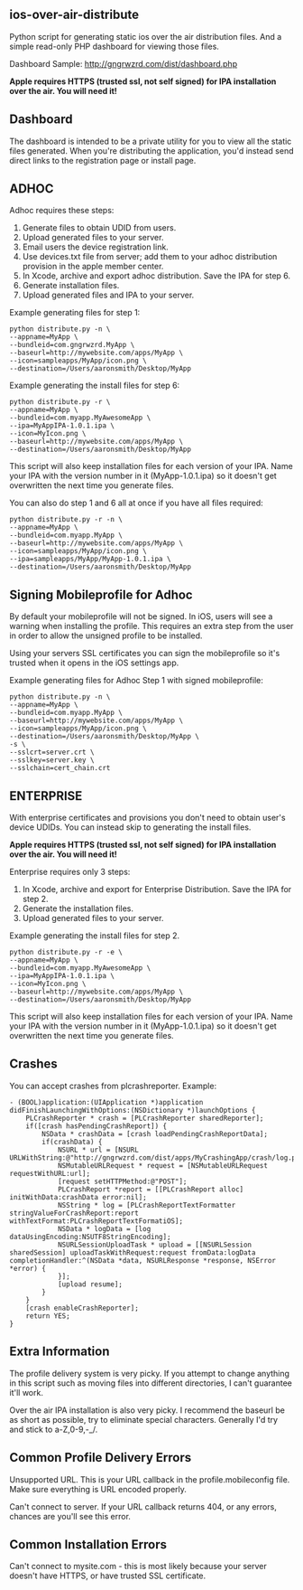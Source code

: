 ## ios-over-air-distribute ##

Python script for generating static ios over the air distribution files. And a simple read-only PHP dashboard for viewing those files.

Dashboard Sample:
http://gngrwzrd.com/dist/dashboard.php

**Apple requires HTTPS (trusted ssl, not self signed) for IPA installation over the air. You will need it!**

## Dashboard ##

The dashboard is intended to be a private utility for you to view all the static files generated. When you're distributing the application, you'd instead send direct links to the registration page or install page.

## ADHOC ##

Adhoc requires these steps:

1. Generate files to obtain UDID from users.
2. Upload generated files to your server.
3. Email users the device registration link.
4. Use devices.txt file from server; add them to your adhoc distribution provision in the apple member center.
5. In Xcode, archive and export adhoc distribution. Save the IPA for step 6.
6. Generate installation files.
7. Upload generated files and IPA to your server.

Example generating files for step 1:
	
	python distribute.py -n \
	--appname=MyApp \
	--bundleid=com.gngrwzrd.MyApp \
	--baseurl=http://mywebsite.com/apps/MyApp \
	--icon=sampleapps/MyApp/icon.png \
	--destination=/Users/aaronsmith/Desktop/MyApp

Example generating the install files for step 6:

	python distribute.py -r \
	--appname=MyApp \
	--bundleid=com.myapp.MyAwesomeApp \
	--ipa=MyAppIPA-1.0.1.ipa \
	--icon=MyIcon.png \
	--baseurl=http://mywebsite.com/apps/MyApp \
	--destination=/Users/aaronsmith/Desktop/MyApp

This script will also keep installation files for each version of your IPA. Name your IPA with the version number in it (MyApp-1.0.1.ipa) so it doesn't get overwritten the next time you generate files.

You can also do step 1 and 6 all at once if you have all files required:

	python distribute.py -r -n \
	--appname=MyApp \
	--bundleid=com.myapp.MyApp \
	--baseurl=http://mywebsite.com/apps/MyApp \
	--icon=sampleapps/MyApp/icon.png \
	--ipa=sampleapps/MyApp/MyApp-1.0.1.ipa \
	--destination=/Users/aaronsmith/Desktop/MyApp

## Signing Mobileprofile for Adhoc ##

By default your mobileprofile will not be signed. In iOS, users will see a warning when installing the profile. This requires an extra step from the user in order to allow the unsigned profile to be installed.

Using your servers SSL certificates you can sign the mobileprofile so it's trusted when it opens in the iOS settings app.

Example generating files for Adhoc Step 1 with signed mobileprofile:

	python distribute.py -n \
	--appname=MyApp \
	--bundleid=com.myapp.MyApp \
	--baseurl=http://mywebsite.com/apps/MyApp \
	--icon=sampleapps/MyApp/icon.png \
	--destination=/Users/aaronsmith/Desktop/MyApp \
	-s \
	--sslcrt=server.crt \
	--sslkey=server.key \
	--sslchain=cert_chain.crt

## ENTERPRISE ##

With enterprise certificates and provisions you don't need to obtain user's device UDIDs. You can instead  skip to generating the install files.

**Apple requires HTTPS (trusted ssl, not self signed) for IPA installation over the air. You will need it!**

Enterprise requires only 3 steps:

1. In Xcode, archive and export for Enterprise Distribution. Save the IPA for step 2.
2. Generate the installation files.
3. Upload generated files to your server.

Example generating the install files for step 2.

	python distribute.py -r -e \
	--appname=MyApp \
	--bundleid=com.myapp.MyAwesomeApp \
	--ipa=MyAppIPA-1.0.1.ipa \
	--icon=MyIcon.png \
	--baseurl=http://mywebsite.com/apps/MyApp \
	--destination=/Users/aaronsmith/Desktop/MyApp

This script will also keep installation files for each version of your IPA. Name your IPA with the version number in it (MyApp-1.0.1.ipa) so it doesn't get overwritten the next time you generate files.

## Crashes ##

You can accept crashes from plcrashreporter. Example:

	- (BOOL)application:(UIApplication *)application didFinishLaunchingWithOptions:(NSDictionary *)launchOptions {
		PLCrashReporter * crash = [PLCrashReporter sharedReporter];
		if([crash hasPendingCrashReport]) {
			NSData * crashData = [crash loadPendingCrashReportData];
			if(crashData) {
				NSURL * url = [NSURL URLWithString:@"http://gngrwzrd.com/dist/apps/MyCrashingApp/crash/log.php"];
				NSMutableURLRequest * request = [NSMutableURLRequest requestWithURL:url];
				[request setHTTPMethod:@"POST"];
				PLCrashReport *report = [[PLCrashReport alloc] initWithData:crashData error:nil];
				NSString * log = [PLCrashReportTextFormatter stringValueForCrashReport:report withTextFormat:PLCrashReportTextFormatiOS];
				NSData * logData = [log dataUsingEncoding:NSUTF8StringEncoding];
				NSURLSessionUploadTask * upload = [[NSURLSession sharedSession] uploadTaskWithRequest:request fromData:logData completionHandler:^(NSData *data, NSURLResponse *response, NSError *error) {
				}];
				[upload resume];
			}
		}
		[crash enableCrashReporter];
		return YES;
	}


## Extra Information ##

The profile delivery system is very picky. If you attempt to change anything in this script such as moving files into different directories, I can't guarantee it'll work.

Over the air IPA installation is also very picky. I recommend the baseurl be as short as possible, try to eliminate special characters. Generally I'd try and stick to a-Z,0-9,-_/.

## Common Profile Delivery Errors ##

Unsupported URL. This is your URL callback in the profile.mobileconfig file. Make sure everything is URL encoded properly.

Can't connect to server. If your URL callback returns 404, or any errors, chances are you'll see this error.

## Common Installation Errors ##

Can't connect to mysite.com - this is most likely because your server doesn't have HTTPS, or have trusted SSL certificate.

